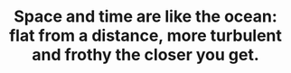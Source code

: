 ---
title: "Space and time are like the ocean: flat from a distance, more turbulent and frothy the closer you get."
tags: 
---